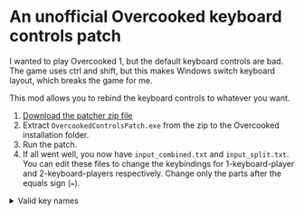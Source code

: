 # An unofficial Overcooked keyboard controls patch

I wanted to play Overcooked 1, but the default keyboard controls are bad.
The game uses ctrl and shift, but this makes Windows switch keyboard layout, which breaks the game for me.

This mod allows you to rebind the keyboard controls to whatever you want.

1. [Download the patcher zip file](https://github.com/Wouterdek/OvercookedControlsPatch/releases/download/1.0/patch.zip)
2. Extract `OvercookedControlsPatch.exe` from the zip to the Overcooked installation folder.
3. Run the patch.
4. If all went well, you now have `input_combined.txt` and `input_split.txt`. You can edit these files to change the keybindings for 1-keyboard-player and 2-keyboard-players respectively. Change only the parts after the equals sign (`=`).


<details>
  <summary>Valid key names</summary>
  
- Alt
- Command
- Control
- LeftShift
- LeftAlt
- LeftCommand
- LeftControl
- RightShift
- RightAlt
- RightCommand
- RightControl
- Escape
- F1
- F2
- F3
- F4
- F5
- F6
- F7
- F8
- F9
- F10
- F11
- F12
- Key0
- Key1
- Key2
- Key3
- Key4
- Key5
- Key6
- Key7
- Key8
- Key9
- A
- B
- C
- D
- E
- F
- G
- H
- I
- J
- K
- L
- M
- N
- O
- P
- Q
- R
- S
- T
- U
- V
- W
- X
- Y
- Z
- Backquote
- Minus
- Equals
- Backspace
- Tab
- LeftBracket
- RightBracket
- Backslash
- Semicolon
- Quote
- Return
- Comma
- Period
- Slash
- Space
- Insert
- Delete
- Home
- End
- PageUp
- PageDown
- LeftArrow
- RightArrow
- UpArrow
- DownArrow
- Pad0
- Pad1
- Pad2
- Pad3
- Pad4
- Pad5
- Pad6
- Pad7
- Pad8
- Pad9
- Numlock
- PadDivide
- PadMultiply
- PadMinus
- PadPlus
- PadEnter
- PadPeriod
- Clear
- PadEquals
- F13
- F14
- F15
- AltGr
- CapsLock
- ExclamationMark
- Tilde
- At
- Hash
- Dollar
- Percent
- Caret
- Ampersand
- Asterisk
- LeftParen
- RightParen
- Underscore
- Plus
- LeftBrace
- RightBrace
- Pipe
- Colon
- DoubleQuote
- LessThan
- GreaterThan
- QuestionMark
</details>
